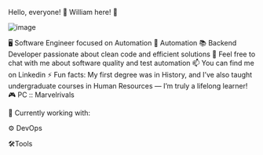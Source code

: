 Hello, everyone! 👋 William here! 🎸

![image](https://github.com/user-attachments/assets/1cb4256e-5253-44f4-ad6c-71a13219101f)


🖥️ Software Engineer focused on Automation
🤖 Automation
📚 Backend Developer passionate about clean code and efficient solutions
💬 Feel free to chat with me about software quality and test automation
📫 You can find me on Linkedin
⚡ Fun facts: My first degree was in History, and I’ve also taught undergraduate courses in Human Resources — I’m truly a lifelong learner!
🎮 PC :: Marvelrivals

💼 Currently working with:

⚙️ DevOps

🛠️Tools
